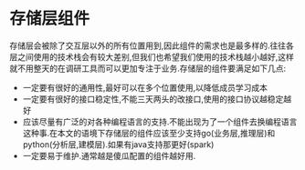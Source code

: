# 存储层组件

存储层会被除了交互层以外的所有位置用到,因此组件的需求也是最多样的.往往各层之间使用的技术栈会有较大差别,但我们也希望我们使用的技术栈越小越好,这样就不用整天的在调研工具而可以更加专注于业务.存储层的组件要满足如下几点:

+ 一定要有很好的通用性,最好可以在多个位置使用,以降低成员学习成本
+ 一定要有很好的接口稳定性,不能三天两头的改接口,使用的接口协议越稳定越好
+ 应该尽量有广泛的对各种编程语言的支持.不能出现为了一个组件去换编程语言这种事.在本文的语境下存储层的组件应该至少支持go(业务层,推理层)和python(分析层,建模层).如果有java支持那更好(spark)
+ 一定要易于维护.通常越是傻瓜配置的组件越好用.
